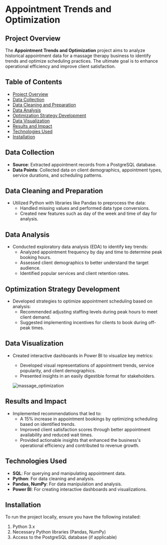 # Appointment Trends and Optimization

## Project Overview
The **Appointment Trends and Optimization** project aims to analyze historical appointment data for a massage therapy business to identify trends and optimize scheduling practices. The ultimate goal is to enhance operational efficiency and improve client satisfaction.

## Table of Contents
- [Project Overview](#project-overview)
- [Data Collection](#data-collection)
- [Data Cleaning and Preparation](#data-cleaning-and-preparation)
- [Data Analysis](#data-analysis)
- [Optimization Strategy Development](#optimization-strategy-development)
- [Data Visualization](#data-visualization)
- [Results and Impact](#results-and-impact)
- [Technologies Used](#technologies-used)
- [Installation](#installation)

## Data Collection
- **Source**: Extracted appointment records from a PostgreSQL database.
- **Data Points**: Collected data on client demographics, appointment types, service durations, and scheduling patterns.

## Data Cleaning and Preparation
- Utilized Python with libraries like Pandas to preprocess the data:
  - Handled missing values and performed data type conversions.
  - Created new features such as day of the week and time of day for analysis.

## Data Analysis
- Conducted exploratory data analysis (EDA) to identify key trends:
  - Analyzed appointment frequency by day and time to determine peak booking hours.
  - Assessed client demographics to better understand the target audience.
  - Identified popular services and client retention rates.

## Optimization Strategy Development
- Developed strategies to optimize appointment scheduling based on analysis:
  - Recommended adjusting staffing levels during peak hours to meet client demand.
  - Suggested implementing incentives for clients to book during off-peak times.

## Data Visualization
- Created interactive dashboards in Power BI to visualize key metrics:
  - Developed visual representations of appointment trends, service popularity, and client demographics.
  - Presented insights in an easily digestible format for stakeholders.
 
  ![massage_optimization](https://github.com/user-attachments/assets/4d16ea8b-0660-495c-ab42-cb754ee62542)


## Results and Impact
- Implemented recommendations that led to:
  - A 15% increase in appointment bookings by optimizing scheduling based on identified trends.
  - Improved client satisfaction scores through better appointment availability and reduced wait times.
  - Provided actionable insights that enhanced the business's operational efficiency and contributed to revenue growth.

## Technologies Used
- **SQL**: For querying and manipulating appointment data.
- **Python**: For data cleaning and analysis.
- **Pandas, NumPy**: For data manipulation and analysis.
- **Power BI**: For creating interactive dashboards and visualizations.

## Installation
To run the project locally, ensure you have the following installed:
1. Python 3.x
2. Necessary Python libraries (Pandas, NumPy)
3. Access to the PostgreSQL database (if applicable)
